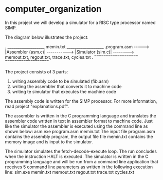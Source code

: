 # computer_organization
In this project we will develop a simulator for a RISC type processor named SIMP.

The diagram below illustrates the project:

.                     ___________________   memin.txt      ___________________
.program.asm  ----->  |Assembler (asm.c)|  ----------->    |Simulator (sim.c)|  --------> memout.txt, regout.txt, trace.txt, cycles.txt
.                     ‾‾‾‾‾‾‾‾‾‾‾‾‾‾‾‾‾‾‾                  ‾‾‾‾‾‾‾‾‾‾‾‾‾‾‾‾‾‾‾

The project consists of 3 parts:
1. writing assembly code to be simulated (fib.asm)
2. writing the assembler that converts it to machine code
3. writing te simulator that executes the machine code

The assembly code is written for the SIMP processor. For more information, read project "explanations.pdf".

The assembler is written in the C programming language and translates the assembler code written in text in assembler format to machine code.
Just like the simulator the assembler is executed using the command line as shown below:
asm.exe program.asm memin.txt
The input file program.asm contains the assembly program, the output file file memin.txt contains the memory image and is input to the simulator.

The simulator simulates the fetch-decode-execute loop. The run concludes when the instruction HALT is executed.
The simulator is written in the C programming language and will be run from a command line application that receives 5 command line parameters as written in the following execution line:
sim.exe memin.txt memout.txt regout.txt trace.txt cycles.txt


